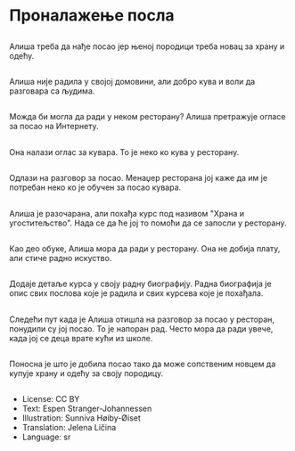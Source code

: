 # Проналажење посла

##
Алиша треба да нађе посао јер њеној породици треба новац за храну и одећу.

##
Алиша није радила у својој домовини, али добро кува и воли да разговара са људима.

##
Можда би могла да ради у неком ресторану? Алиша претражује огласе за посао на Интернету.

##
Она налази оглас за кувара. То је неко ко кува у ресторану.

##
Одлази на разговор за посао. Менаџер ресторана јој каже да им је потребан неко ко је обучен за посао кувара.

##
Алиша је разочарана, али похађа курс под називом "Храна и угоститељство". Нада се да ће јој то помоћи да се запосли у ресторану.

##
Као део обуке, Алиша мора да ради у ресторану. Она не добија плату, али стиче радно искуство.

##
Додаје детаље курса у своју радну биографију. Радна биографија је опис свих послова које је радила и свих курсева које је похађала.

##
Следећи пут када је Алиша отишла на разговор за посао у ресторан, понудили су јој посао. То је напоран рад. Често мора да ради увече, када јој се деца врате кући из школе.

##
Поносна је што је добила посао тако да може сопственим новцем да купује храну и одећу за своју породицу.

##
* License: CC BY
* Text: Espen Stranger-Johannessen
* Illustration: Sunniva Høiby-Øiset
* Translation: Jelena Ličina
* Language: sr
